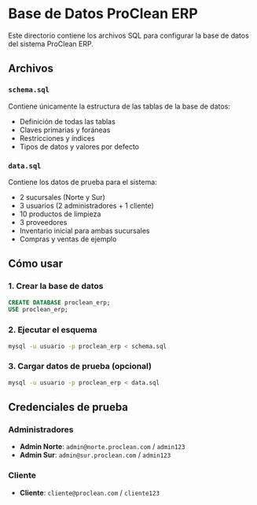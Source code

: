 # Base de Datos ProClean ERP

Este directorio contiene los archivos SQL para configurar la base de datos del sistema ProClean ERP.

## Archivos

### `schema.sql`
Contiene únicamente la estructura de las tablas de la base de datos:
- Definición de todas las tablas
- Claves primarias y foráneas
- Restricciones y índices
- Tipos de datos y valores por defecto

### `data.sql`
Contiene los datos de prueba para el sistema:
- 2 sucursales (Norte y Sur)
- 3 usuarios (2 administradores + 1 cliente)
- 10 productos de limpieza
- 3 proveedores
- Inventario inicial para ambas sucursales
- Compras y ventas de ejemplo

## Cómo usar

### 1. Crear la base de datos
```sql
CREATE DATABASE proclean_erp;
USE proclean_erp;
```

### 2. Ejecutar el esquema
```bash
mysql -u usuario -p proclean_erp < schema.sql
```

### 3. Cargar datos de prueba (opcional)
```bash
mysql -u usuario -p proclean_erp < data.sql
```

## Credenciales de prueba

### Administradores
- **Admin Norte**: `admin@norte.proclean.com` / `admin123`
- **Admin Sur**: `admin@sur.proclean.com` / `admin123`

### Cliente
- **Cliente**: `cliente@proclean.com` / `cliente123`

